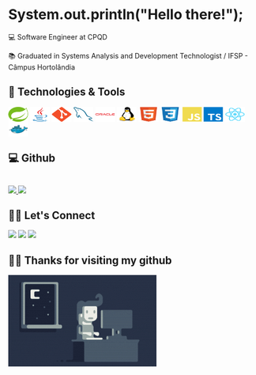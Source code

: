 # System.out.println("Hello there!");

💻 Software Engineer at CPQD

📚 Graduated in Systems Analysis and Development Technologist / IFSP - Câmpus Hortolândia 

## 🔧 Technologies & Tools

<div>
    <img align="center" alt="Gasparotto-SPRING" height="30" width="40" src="https://raw.githubusercontent.com/devicons/devicon/master/icons/spring/spring-original.svg" />
    <img align="center" alt="Gasparotto-JAVA" height="30" width="40" src="https://raw.githubusercontent.com/devicons/devicon/master/icons/java/java-original.svg" />
    <img align="center" alt="Gasparotto-GIT" height="30" width="40" src="https://raw.githubusercontent.com/devicons/devicon/master/icons/git/git-original.svg" />
    <img align="center" alt="Gasparotto-MYSQL" height="30" width="40" src="https://raw.githubusercontent.com/devicons/devicon/master/icons/mysql/mysql-original.svg" />
    <img align="center" alt="Gasparotto-ORACLE" height="30" width="40" src="https://raw.githubusercontent.com/devicons/devicon/master/icons/oracle/oracle-original.svg" />
    <img align="center" alt="Gasparotto-LINUX" height="30" width="40" src="https://raw.githubusercontent.com/devicons/devicon/master/icons/linux/linux-original.svg" />
    <img align="center" alt="Gasparotto-HTML" height="30" width="40" src="https://raw.githubusercontent.com/devicons/devicon/master/icons/html5/html5-original.svg" />
    <img align="center" alt="Gasparotto-CSS" height="30" width="40" src="https://raw.githubusercontent.com/devicons/devicon/master/icons/css3/css3-original.svg" />
    <img align="center" alt="Gasparotto-JS" height="30" width="40" src="https://raw.githubusercontent.com/devicons/devicon/master/icons/javascript/javascript-plain.svg" />
    <img align="center" alt="Gasparotto-TYPESCRIP" height="30" width="40" src="https://raw.githubusercontent.com/devicons/devicon/master/icons/typescript/typescript-original.svg" />
    <img align="center" alt="Gasparotto-REACTJS" height="30" width="40" src="https://raw.githubusercontent.com/devicons/devicon/master/icons/react/react-original.svg" />
    <img align="center" alt="Gasparotto-DOCKER" height="30" width="40" src="https://raw.githubusercontent.com/devicons/devicon/master/icons/docker/docker-original.svg" />
</div>

## 💻 Github

<div>
    <br />
    <a href="https://github.com/Gasparott0">
        <img height="180em" src="https://github-readme-stats.vercel.app/api?username=Gasparott0&show_icons=true&theme=tokyonight&include_all_commits=true&count_private=true" />
        <img height="180em" src="https://github-readme-stats.vercel.app/api/top-langs/?username=Gasparott0&layout=compact&langs_count=7&theme=tokyonight" />
    </a>
</div>

## 🙋‍♀️ Let's Connect

<div>
    <a href="mailto:mtsgasparotto@gmail.com"><img src="https://img.icons8.com/plasticine/50/000000/gmail.png" target="_blank" /></a>
    <a href="https://www.linkedin.com/in/mateus-gasparotto/" target="_blank"><img src="https://img.icons8.com/plasticine/50/000000/linkedin.png" target="_blank" /></a>
    <a href="https://twitter.com/GasparottoMS" target="_blank"><img src="https://img.icons8.com/plasticine/50/000000/twitter.png" target="_blank" /></a>
</div>

## 🤝🏻 Thanks for visiting my github

<img alt="Night Coding" src="https://raw.githubusercontent.com/AVS1508/AVS1508/master/assets/Night-Coding.gif" />
